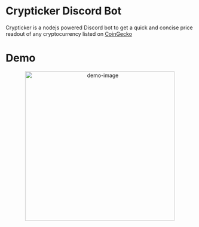 # Crypticker Discord Bot

Crypticker is a nodejs powered Discord bot to get a quick and concise price readout of any cryptocurrency listed on [CoinGecko](https://www.coingecko.com/en)

# Demo 

<p align="center">
    <img width="400" alt="demo-image" src="https://user-images.githubusercontent.com/7035086/99868454-9b8e2080-2b90-11eb-8c23-8de41a6862e4.png">
</p>